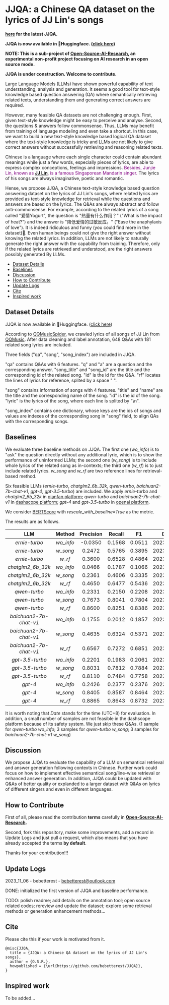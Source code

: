 # JJQA: a Chinese QA dataset on the lyrics of JJ Lin's songs

**[here](https://github.com/bebetterest/JJQA) for the latest JJQA.**

**JJQA is now available in 🤗Huggingface. ([click here](https://huggingface.co/datasets/hobeter/JJQA))**

**NOTE: This is a sub-project of [**Open-Source-AI-Research**](https://github.com/OpenSource-Research/Open-Source-AI-Research#open-source-ai-research), an experimental non-profit project focusing on AI research in an open source mode.**

**JJQA is under construction. Welcome to contribute.**

Large Language Models (LLMs) have shown powerful capability of text understanding, analysis and generation. It seems a good tool for text-style knowledge based question answering (QA) where semantically retrieving related texts, understanding them and generating correct answers are required.

However, many feasible QA datasets are not challenging enough. First, given text-style knowledge might be easy to perceive and analyse. Second, the questions & answers follow commonsense. Thus, LLMs may benefit from training of language modeling and even take a shortcut. In this case, we want to build a new text-style knowledge based logical QA dataset where the text-style knowledge is tricky and LLMs are not likely to give correct answers without successfully retrieving and reasoning related texts.

Chinese is a language where each single character could contain abundant meanings while just a few words, especially pieces of lyrics, are able to express complex conceptions, feelings and impressions. <font color=Purple size="">Besides, Junjie Lin, known as **[JJ Lin](https://www.jjlin.com/home/news/all)**, is a famous Singaporean Mandarin singer.</font> The lyrics of his songs are always imaginative, poetic and romantic.

Hense, we propose JJQA, a Chinese text-style knowledge based question answering dataset on the lyrics of JJ Lin's songs, where related lyrics are provided as text-style knowledge for retrieval while the questions and answers are based on the lyrics. The Q&As are always abstract and follow anti-commonsense. For example, according to the related lyrics of a song called "爱情Yogurt", the question is "热量有什么作用？" ("What is the impact of heat?") and the answer is "降低爱情的过敏反应。" ("Ease the anaphylaxis of love"). It is indeed ridiculous and funny (you could find more in the dataset)🤪. Even human beings could not give the right answer without knowing the related lyrics. In addition, LLMs are not likely to naturally generate the right answer with the capability from training. Therefore, only if the related lyrics are retrieved and understood, are the right answers possibly generated By LLMs.


- [Dataset Details](#dataset-details)
- [Baselines](#baselines)
- [Discussion](#discussion)
- [How to Contribute](#how-to-contribute)
- [Update Logs](#update-logs)
- [Cite](#cite)
- [Inspired work](#inspired-work)

## Dataset Details

JJQA is now available in 🤗Huggingface. ([click here](https://huggingface.co/datasets/hobeter/JJQA))

According to [QQMusicSpider](https://github.com/yangjianxin1/QQMusicSpider), we crawled lyrics of all songs of JJ Lin from [QQMusic](https://y.qq.com/). After data cleaning and label annotation, 648 Q&As with 181 related song lyrics are included.

Three fields ("qa", "song", "song_index") are included in JJQA.

"qa" contains Q&As with 6 features. "q" and "a" are a question and the corresponding answer. "song_title" and "song_id" are the title and the corresponding id of the related song. "id" is the id for the Q&A. "rf" locates the lines of lyrics for reference, splited by a space " ".

"song" contains information of songs with 4 features. "title" and "name" are the title and the corresponding name of the song. "id" is the id of the song. "lyric" is the lyrics of the song, where each line is splited by "\n".

"song_index" contains one dictionary, whose keys are the ids of songs and values are indexes of the corresponding song in "song" field, to align QAs with the corresponding songs.

## Baselines

We evaluate three baseline methods on JJQA. The first one (*wo_info*) is to "ask" the question directly without any additional lyric, which is to show the performance of uninformed LLMs; the second one (*w_song*) is to include whole lyrics of the related song as in-contexts; the third one (*w_rf*) is to just include related lyrics. *w_song* and *w_rf* are two reference lines for retrieval-based method.

Six feasible LLMs (*ernie-turbo*, *chatglm2_6b_32k*, *qwen-turbo*, *baichuan2-7b-chat-v1*, *gpt-4*, *gpt-3.5-turbo*) are included. We apply *ernie-turbo* and *chatglm2_6b_32k* in [qianfan platform](https://cloud.baidu.com/product/wenxinworkshop); *qwen-turbo* and *baichuan2-7b-chat-v1* in [dashscope platform](https://dashscope.aliyun.com/); *gpt-4* and *gpt-3.5-turbo* in [openai platform](https://platform.openai.com/).

We consider [BERTScore](https://github.com/Tiiiger/bert_score) with *rescale_with_baseline=True* as the metric.

The results are as follows.

|LLM|Method|Precision|Recall|F1|Date|
|:---:|:---:|:---:|:---:|:---:|:---:|
|*ernie-turbo*|*wo_info*|-0.0350|0.1568|0.0511|2023/11/06|
|*ernie-turbo*|*w_song*|0.2472|0.5765|0.3895|2023/11/06|
|*ernie-turbo*|*w_rf*|0.3600|0.6528|0.4864|2023/11/06|2023/11/05|
|*chatglm2_6b_32k*|*wo_info*|0.0466|0.1787|0.1066|2023/11/05|
|*chatglm2_6b_32k*|*w_song*|0.2361|0.4606|0.3335|2023/11/05|
|*chatglm2_6b_32k*|*w_rf*|0.4650|0.6477|0.5436|2023/11/05|
|*qwen-turbo*|*wo_info*|0.2331|0.2150|0.2208|2023/11/05|
|*qwen-turbo*|*w_song*|0.7673|0.8041|0.7804|2023/11/05|
|*qwen-turbo*|*w_rf*|0.8600|0.8251|0.8386|2023/11/05|
|*baichuan2-7b-chat-v1*|*wo_info*|0.1755|0.2012|0.1857|2023/11/05|
|*baichuan2-7b-chat-v1*|*w_song*|0.4635|0.6324|0.5371|2023/11/05|
|*baichuan2-7b-chat-v1*|*w_rf*|0.6567|0.7272|0.6851|2023/11/05|
|*gpt-3.5-turbo*|*wo_info*|0.2201|0.1983|0.2061|2023/11/06|
|*gpt-3.5-turbo*|*w_song*|0.8031|0.7812|0.7884|2023/11/06|
|*gpt-3.5-turbo*|*w_rf*|0.8110|0.7484|0.7758|2023/11/06|
|*gpt-4*|*wo_info*|0.2426|0.2377|0.2376|2023/11/06|
|*gpt-4*|*w_song*|0.8405|0.8587|0.8464|2023/11/06|
|*gpt-4*|*w_rf*|0.8865|0.8643|0.8732|2023/11/06|

It is worth noting that *Date* stands for the time (UTC+8) for evaluation. In addition, a small number of samples are not feasible in the dashscope platform because of its safety system. We just skip these Q&As. (1 sample for *qwen-turbo* *wo_info*; 3 samples for *qwen-turbo* *w_song*; 3 samples for *baichuan2-7b-chat-v1* *w_song*)

## Discussion

We propose JJQA to evaluate the capability of a LLM on semantical retrieval and answer generation following contexts in Chinese. Further work could focus on how to implement effective semantical song/line-wise retrieval or enhanced answer generation. In addition, JJQA could be updated with Q&As of better quality or explanded to a larger dataset with Q&As on lyrics of different singers and even in different languages.

## How to Contribute

First of all, please read the contribution **terms** carefully in [**Open-Source-AI-Research**](https://github.com/OpenSource-Research/Open-Source-AI-Research#open-source-ai-research)**.**

Second, fork this repository, make some improvements, add a record in Update Logs and just pull a request, which also means that you have already accepted the terms **by default**.

Thanks for your contribution!!!

## Update Logs

2023\_11\_06 - bebetterest - bebetterest@outlook.com

DONE: initialized the first version of JJQA and baseline performance.

TODO: polish readme; add details on the annotation tool; open source related codes; rereview and update the dataset; explore some retrieval methods or generation enhancement methods...

## Cite

Please cite this if your work is motivated from it.

```
@misc{JJQA,
  title = {JJQA: a Chinese QA dataset on the lyrics of JJ Lin's songs},
  author = {O.S.R.},
  howpublished = {\url{https://github.com/bebetterest/JJQA}},
}
```


## Inspired work

To be added...
